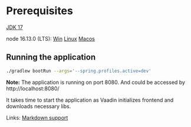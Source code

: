 # Prerequisites
[JDK 17](https://jdk.java.net/17/)

node 16.13.0 (LTS): [Win](https://nodejs.org/dist/v16.13.0/node-v16.13.0-x86.msi)
[Linux](https://nodejs.org/dist/v16.13.0/node-v16.13.0.tar.gz)
[Macos](https://nodejs.org/dist/v16.13.0/node-v16.13.0.pkg)

## Running the application
```bash
./gradlew bootRun --args='--spring.profiles.active=dev'
```

**Note:** The application is running on port 8080. And could be accessed by http://localhost:8080/

It takes time to start the application as Vaadin initializes frontend and downloads necessary libs.

Links:
[Markdown support](https://github.com/rjeschke/txtmark)
